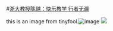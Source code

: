 #[浙大教授陈越：快乐教学 行者无疆](http://www.math168.com/mjft/557.htm)

this is an image from tinyfool.![image](https://github.com/mynameiszhangyong/data-and-algorithm-learning/blob/master/learning.png)
![](https://github.com/mynameiszhangyong/data-and-algorithm-learning/blob/master/1.%E5%9F%BA%E6%9C%AC%E6%A6%82%E5%BF%B5/Screen%20Shot%202015-07-26%20at%2011.02.31.png)
